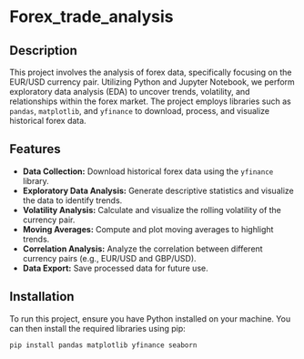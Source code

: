 # Forex_trade_analysis


## Description
This project involves the analysis of forex data, specifically focusing on the EUR/USD currency pair. Utilizing Python and Jupyter Notebook, we perform exploratory data analysis (EDA) to uncover trends, volatility, and relationships within the forex market. The project employs libraries such as `pandas`, `matplotlib`, and `yfinance` to download, process, and visualize historical forex data.

## Features
- **Data Collection:** Download historical forex data using the `yfinance` library.
- **Exploratory Data Analysis:** Generate descriptive statistics and visualize the data to identify trends.
- **Volatility Analysis:** Calculate and visualize the rolling volatility of the currency pair.
- **Moving Averages:** Compute and plot moving averages to highlight trends.
- **Correlation Analysis:** Analyze the correlation between different currency pairs (e.g., EUR/USD and GBP/USD).
- **Data Export:** Save processed data for future use.

## Installation
To run this project, ensure you have Python installed on your machine. You can then install the required libraries using pip:

```bash
pip install pandas matplotlib yfinance seaborn
